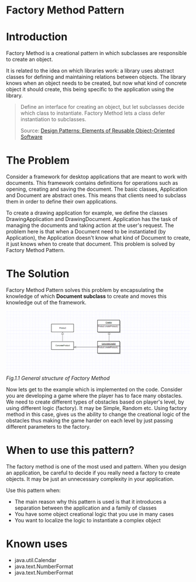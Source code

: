 # Factory Method Pattern
# Introduction

Factory Method is a creational pattern in which subclasses are responsible to create an object. 

It is related to the idea on which libraries work: a library uses abstract classes for defining and maintaining relations between objects. The library knows when an object needs to be created, but now what kind of concrete object it should create, this being specific to the application using the library.

<blockquote>
Define an interface for creating an object, but let subclasses decide which class to
instantiate. Factory Method lets a class defer instantiation to subclasses.

Source: [Design Patterns: Elements of Reusable Object-Oriented Software](https://www.amazon.com/Design-Patterns-Elements-Reusable-Object-Oriented/dp/0201633612)

</blockquote>

# The Problem
Consider a framework for desktop applications that are meant to work with documents. This framework contains definitions for operations such as opening, creating and saving the document. The basic classes, Application and Document are abstract ones. This means that clients need to subclass them in order to define their own applications. 

To create a drawing application for example, we define the classes DrawingApplication and DrawingDocument. Application has the task of managing the documents and taking action at the user's request. The problem here is that when a Document need to be instantiated (by Application), the Application doesn't know what kind of Document to create, it just knows when to create that document. This problem is solved by Factory Method Pattern. 
# The Solution
Factory Method Pattern solves this problem by encapsulating the knowledge of which <b>Document subclass</b> to create and moves this knowledge out of the framework. 


![alt text](https://github.com/gentaliti/javadesignpatterns/blob/master/factory-method/src/main/resources/images/factory-method.PNG)
<i>Fig.1.1 General structure of Factory Method</i>


Now lets get to the example which is implemented on the code. Consider you are developing a game where the player has  to face many obstacles. We need to create different types of obstacles based on player's level, by using different logic (factory). It may be Simple, Random etc.  Using factory method in this case, gives us the ability to change the creational logic of the obstacles thus making the game harder on each level by just passing different parameters to the factory.


# When to use this pattern?
The factory method is one of the most used and pattern. When you design an application, be careful to decide if you really need a factory to create objects. It may be just an unnecessary complexity in your application.

Use this pattern when: 
- The main reason why this pattern is used is that it introduces a separation between the application and a family of classes
- You have some object creational logic that you use in many cases
- You want to localize the logic to instantiate a complex object

# Known uses
- java.util.Calendar
- java.text.NumberFormat
- java.text.NumberFormat
